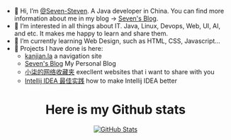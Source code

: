 - 👋 Hi, I’m [@Seven-Steven](https://github.com/Seven-Steven). A Java developer in China. You can find more information about me in my blog -> [Seven's Blog](https://blog.diqigan.cn).
- 👀 I’m interested in all things about IT. Java, Linux, Devops, Web, UI, AI, and etc. It makes me happy to learn and share them.
- 🌱 I’m currently learning Web Design, such as HTML, CSS, Javascript...
- 💞️ Projects I have done is here:
  - [kanjian.la](https://kanjian.la) a navigation site
  - [Seven's Blog](https://blog.diqigan.cn) My Personal Blog
  - [小柒的网络收藏夹](https://bookmark.diqigan.cn/) execllent websites that i want to share with you
  - [Intellij IDEA 最佳实践](https://idea.diqigan.cn/) how to make Intellij IDEA better

<p>
  <h1 align="center">
    <b>Here is my Github stats</b>
  </h1>
</p>
<p align="center">
  <a href="https://github.com/Seven-Steven">
    <img alt="GitHub Stats" src="https://github-readme-stats.vercel.app/api?username=Seven-Steven&hide=issues&hide_title=true&include_all_commits=true&bg_color=30,e96443,904e95&title_color=fff&text_color=fff" />
    </a>
</p>
